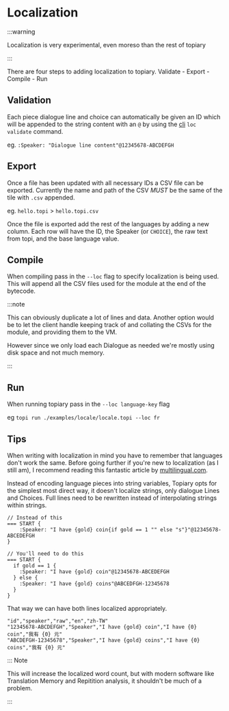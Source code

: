 # Localization

:::warning

Localization is very experimental, even moreso than the rest of topiary

:::

There are four steps to adding localization to topiary. Validate - Export - Compile - Run

## Validation

Each piece dialogue line and choice can automatically be given an ID which will be
appended to the string content with an `@` by using the [cli](./cli.md) `loc validate` command.

eg. `:Speaker: "Dialogue line content"@12345678-ABCDEFGH`

## Export

Once a file has been updated with all necessary IDs a CSV file can be exported.
Currently the name and path of the CSV *MUST* be the same of the tile with `.csv` appended.

eg. `hello.topi` > `hello.topi.csv`

Once the file is exported add the rest of the languages by adding a new column.
Each row will have the ID, the Speaker (or `CHOICE`), the raw text from topi, and the base language value.

## Compile

When compiling pass in the `--loc` flag to specify localization is being used.
This will append all the CSV files used for the module at the end of the bytecode.

:::note

This can obviously duplicate a lot of lines and data.
Another option would be to let the client handle keeping track of and
collating the CSVs for the module, and providing them to the VM.

However since we only load each Dialogue as needed we're mostly using
disk space and not much memory.

:::

## Run

When running topiary pass in the `--loc language-key` flag

eg `topi run ./examples/locale/locale.topi --loc fr`


## Tips

When writing with localization in mind you have to remember that
languages don't work the same. Before going further if you're
new to localization (as I still am), I recommend reading this fantastic article by 
[multilingual.com](https://multilingual.com/articles/improving-translation-of-variables-in-interactive-games/).

Instead of encoding language pieces into string variables, Topiary opts for the
simplest most direct way, it doesn't localize strings, only dialogue Lines and Choices.
Full lines need to be rewritten instead of interpolating strings within strings.

```topi
// Instead of this
=== START {
    :Speaker: "I have {gold} coin{if gold == 1 "" else "s"}"@12345678-ABCEDEFGH
}

// You'll need to do this
=== START {
  if gold == 1 {
    :Speaker: "I have {gold} coin"@12345678-ABCEDEFGH
  } else {
    :Speaker: "I have {gold} coins"@ABCEDFGH-12345678
  }
}
```

That way we can have both lines localized appropriately.

```csv
"id","speaker","raw","en","zh-TW"
"12345678-ABCDEFGH","Speaker","I have {gold} coin","I have {0} coin","我有 {0} 元"
"ABCDEFGH-12345678","Speaker","I have {gold} coins","I have {0} coins","我有 {0} 元"
```

::: Note

This will increase the localized word count,
but with modern software like Translation Memory 
and Repitition analysis,  it shouldn't be much of a problem.

:::
